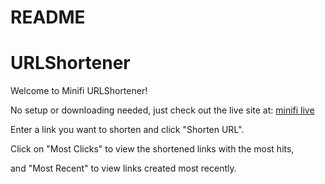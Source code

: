 # README

# URLShortener
  Welcome to Minifi URLShortener!

  No setup or downloading needed, just check out the live site at: [minifi live](https://minifi.herokuapp.com/)

  Enter a link you want to shorten and click "Shorten URL".

  Click on "Most Clicks" to view the shortened links with the most hits,

  and "Most Recent" to view links created most recently.
